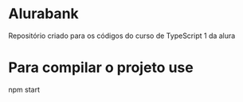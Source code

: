 # Alurabank

Repositório criado para os códigos do curso de TypeScript 1 da alura

# Para compilar o projeto use

npm start
